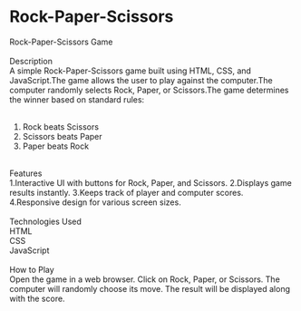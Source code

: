 # Rock-Paper-Scissors
Rock-Paper-Scissors Game
<br><br>
Description
<br>
A simple Rock-Paper-Scissors game built using HTML, CSS, and JavaScript.The game allows the user to play against the computer.The computer randomly selects Rock, Paper, or Scissors.The game determines the winner based on standard rules:
<br><br>
1. Rock beats Scissors
2. Scissors beats Paper
3. Paper beats Rock
<br>
Features
<br>
1.Interactive UI with buttons for Rock, Paper, and Scissors.
2.Displays game results instantly.
3.Keeps track of player and computer scores.
4.Responsive design for various screen sizes.
<br><br>
Technologies Used
<br>
HTML<br>
CSS<br>
JavaScript<br>
<br>
How to Play
<br>
Open the game in a web browser.
Click on Rock, Paper, or Scissors.
The computer will randomly choose its move.
The result will be displayed along with the score.
